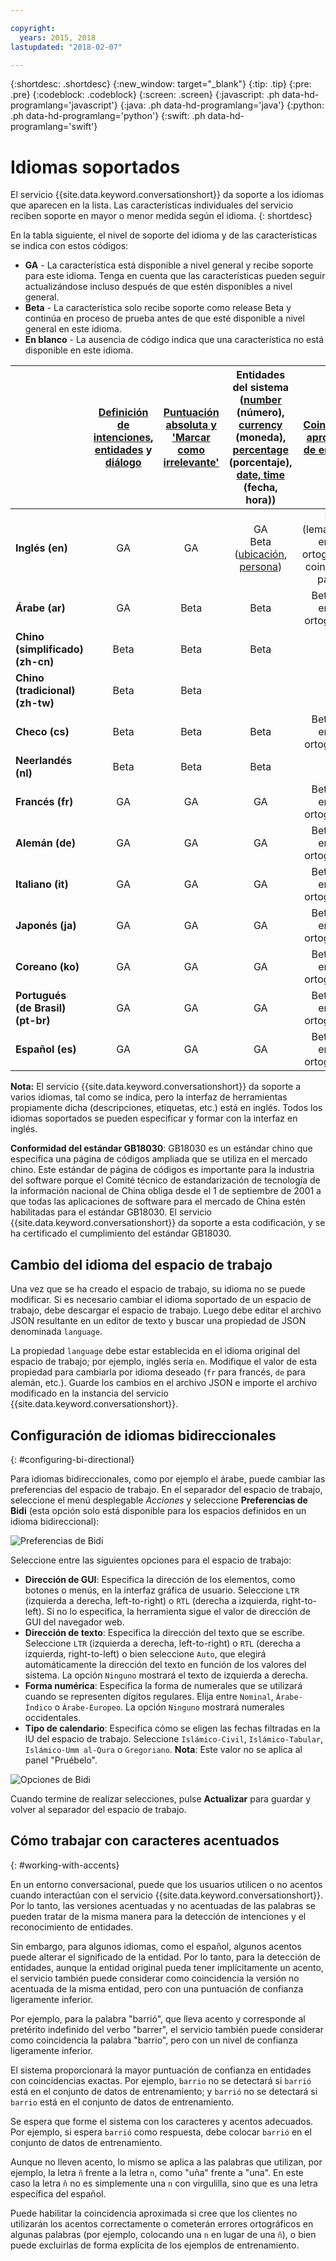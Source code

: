 ```yaml
---

copyright:
  years: 2015, 2018
lastupdated: "2018-02-07"

---
```


{:shortdesc: .shortdesc}
{:new_window: target="_blank"}
{:tip: .tip}
{:pre: .pre}
{:codeblock: .codeblock}
{:screen: .screen}
{:javascript: .ph data-hd-programlang='javascript'}
{:java: .ph data-hd-programlang='java'}
{:python: .ph data-hd-programlang='python'}
{:swift: .ph data-hd-programlang='swift'}

# Idiomas soportados
El servicio {{site.data.keyword.conversationshort}} da soporte a los idiomas que aparecen en la lista. Las características individuales del servicio reciben soporte en mayor o menor medida según el idioma.
{: shortdesc}

En la tabla siguiente, el nivel de soporte del idioma y de las características se indica con estos códigos:

- **GA** - La característica está disponible a nivel general y recibe soporte para este idioma. Tenga en cuenta que las características pueden seguir actualizándose incluso después de que estén disponibles a nivel general.
- **Beta** - La característica solo recibe soporte como release Beta y continúa en proceso de prueba antes de que esté disponible a nivel general en este idioma.
- **En blanco** - La ausencia de código indica que una característica no está disponible en este idioma.

|                  | **[Definición de intenciones](intents.html)**, **[entidades](entities.html)** y **[diálogo](dialog-build.html)** | **[Puntuación absoluta y 'Marcar como irrelevante'](intents.html#mark-irrelevant)** | **Entidades del sistema ([number](system-entities.html#sys-number) (número), [currency](system-entities.html#sys-currency) (moneda), [percentage](system-entities.html#sys-percentage) (porcentaje), [date, time](system-entities.html#sys-datetime) (fecha, hora))** | **[Coincidencia aproximada de entidades](entities.html#fuzzy-matching)** |
|:---|:---:|:---:|:---:|:---:|
| **Inglés (en)**                   | GA | GA | GA </br> Beta ([ubicación](system-entities.html#sys-location), [persona](system-entities.html#sys-person)) | Beta (lematización, errores ortográficos y coincidencia parcial) |
| **Árabe (ar)**                    | GA | Beta | Beta | Beta (solo errores ortográficos) |
| **Chino (simplificado) (zh-cn)**   | Beta | Beta | Beta |  |
| **Chino (tradicional) (zh-tw)**  | Beta | Beta |  |  |
| **Checo (cs)**                     | Beta | Beta | Beta | Beta (solo errores ortográficos) |
| **Neerlandés (nl)**                     | Beta | Beta | Beta |  |
| **Francés (fr)**                    | GA | GA | GA | Beta (solo errores ortográficos) |
| **Alemán (de)**                    | GA | GA | GA | Beta (solo errores ortográficos) |
| **Italiano (it)**                   | GA | GA | GA | Beta (solo errores ortográficos) |
| **Japonés (ja)**                  | GA | GA | GA | Beta (solo errores ortográficos) |
| **Coreano (ko)**                    | GA | GA | GA | Beta (solo errores ortográficos) |
| **Portugués (de Brasil) (pt-br)** | GA | GA | GA | Beta (solo errores ortográficos) |
| **Español (es)**                   | GA | GA | GA | Beta (solo errores ortográficos) ||

**Nota:** El servicio {{site.data.keyword.conversationshort}} da soporte a varios idiomas, tal como se indica, pero la interfaz de herramientas propiamente dicha (descripciones, etiquetas, etc.) está en inglés. Todos los idiomas soportados se pueden especificar y formar con la interfaz en inglés.

**Conformidad del estándar GB18030**: GB18030 es un estándar chino que especifica una página de códigos ampliada que se utiliza en el mercado chino. Este estándar de página de códigos es importante para la industria del software porque el Comité técnico de estandarización de tecnología de la información nacional de China obliga desde el 1 de septiembre de 2001 a que todas las aplicaciones de software para el mercado de China estén habilitadas para el estándar GB18030. El servicio {{site.data.keyword.conversationshort}} da soporte a esta codificación, y se ha certificado el cumplimiento del estándar GB18030. 

## Cambio del idioma del espacio de trabajo

Una vez que se ha creado el espacio de trabajo, su idioma no se puede modificar. Si es necesario cambiar el idioma soportado de un espacio de trabajo, debe descargar el espacio de trabajo. Luego debe editar el archivo JSON resultante en un editor de texto y buscar una propiedad de JSON denominada `language`.

La propiedad `language` debe estar establecida en el idioma original del espacio de trabajo; por ejemplo, inglés sería `en`. Modifique el valor de esta propiedad para cambiarla por idioma deseado (`fr` para francés, `de` para alemán, etc.). Guarde los cambios en el archivo JSON e importe el archivo modificado en la instancia del servicio {{site.data.keyword.conversationshort}}.

## Configuración de idiomas bidireccionales
{: #configuring-bi-directional}

Para idiomas bidireccionales, como por ejemplo el árabe, puede cambiar las preferencias del espacio de trabajo. En el separador del espacio de trabajo, seleccione el menú desplegable *Acciones* y seleccione **Preferencias de Bidi** (esta opción solo está disponible para los espacios definidos en un idioma bidireccional):

![Preferencias de Bidi](images/bidi_prefs.png)

Seleccione entre las siguientes opciones para el espacio de trabajo:

- **Dirección de GUI**: Especifica la dirección de los elementos, como botones o menús, en la interfaz gráfica de usuario. Seleccione `LTR` (izquierda a derecha, left-to-right) o `RTL` (derecha a izquierda, right-to-left). Si no lo especifica, la herramienta sigue el valor de dirección de GUI del navegador web.
- **Dirección de texto**: Especifica la dirección del texto que se escribe. Seleccione `LTR` (izquierda a derecha, left-to-right) o `RTL` (derecha a izquierda, right-to-left) o bien seleccione `Auto`, que elegirá automáticamente la dirección del texto en función de los valores del sistema. La opción `Ninguno` mostrará el texto de izquierda a derecha.
- **Forma numérica**: Especifica la forma de numerales que se utilizará cuando se representen dígitos regulares. Elija entre `Nominal`, `Árabe-Índico` o `Árabe-Europeo`. La opción `Ninguno` mostrará numerales occidentales.
- **Tipo de calendario**: Especifica cómo se eligen las fechas filtradas en la IU del espacio de trabajo. Seleccione `Islámico-Civil`, `Islámico-Tabular`, `Islámico-Umm al-Qura` o `Gregoriano`. **Nota**: Este valor no se aplica al panel "Pruébelo".

![Opciones de Bidi](images/bidi_opts.png)

Cuando termine de realizar selecciones, pulse **Actualizar** para guardar y volver al separador del espacio de trabajo.

## Cómo trabajar con caracteres acentuados
{: #working-with-accents}

En un entorno conversacional, puede que los usuarios utilicen o no acentos cuando interactúan con el servicio {{site.data.keyword.conversationshort}}. Por lo tanto, las versiones acentuadas y no acentuadas de las palabras se pueden tratar de la misma manera para la detección de intenciones y el reconocimiento de entidades.

Sin embargo, para algunos idiomas, como el español, algunos acentos puede alterar el significado de la entidad. Por lo tanto, para la detección de entidades, aunque la entidad original pueda tener implícitamente un acento, el servicio también puede considerar como coincidencia la versión no acentuada de la misma entidad, pero con una puntuación de confianza ligeramente inferior.

Por ejemplo, para la palabra "barrió", que lleva acento y corresponde al pretérito indefinido del verbo "barrer", el servicio también puede considerar como coincidencia la palabra "barrio", pero con un nivel de confianza ligeramente inferior.

El sistema proporcionará la mayor puntuación de confianza en entidades con coincidencias exactas. Por ejemplo, `barrio` no se detectará si `barrió` está en el conjunto de datos de entrenamiento; y `barrió` no se detectará si `barrio` está en el conjunto de datos de entrenamiento.

Se espera que forme el sistema con los caracteres y acentos adecuados. Por ejemplo, si espera `barrió` como respuesta, debe colocar `barrió` en el conjunto de datos de entrenamiento.

Aunque no lleven acento, lo mismo se aplica a las palabras que utilizan, por ejemplo, la letra `ñ` frente a la letra `n`, como "uña" frente a "una". En este caso la letra `ñ` no es simplemente una `n` con virgulilla, sino que es una letra específica del español.

Puede habilitar la coincidencia aproximada si cree que los clientes no utilizarán los acentos correctamente o cometerán errores ortográficos en algunas palabras (por ejemplo, colocando una `n` en lugar de una `ñ`), o bien puede excluirlas de forma explícita de los ejemplos de entrenamiento.
